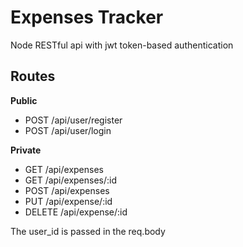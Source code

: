 # Expenses Tracker
Node RESTful api with jwt token-based authentication

## Routes
**Public**
- POST /api/user/register 
- POST /api/user/login 

**Private**
- GET /api/expenses
- GET /api/expenses/:id
- POST /api/expenses 
- PUT /api/expense/:id
- DELETE /api/expense/:id

The user_id is passed in the req.body

